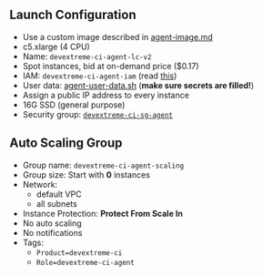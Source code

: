 ## Launch Configuration

- Use a custom image described in [agent-image.md](agent-image.md)
- c5.xlarge (4 CPU)
- Name: `devextreme-ci-agent-lc-v2`
- Spot instances, bid at on-demand price ($0.17)
- IAM: `devextreme-ci-agent-iam` (read [this](http://docs.aws.amazon.com/systems-manager/latest/userguide/systems-manager-access.html#sysman-access-user))
- User data: [agent-user-data.sh](agent-user-data.sh) (**make sure secrets are filled!**)
- Assign a public IP address to every instance
- 16G SSD (general purpose)
- Security group: [`devextreme-ci-sg-agent`](../security-groups.md)

## Auto Scaling Group
- Group name: `devextreme-ci-agent-scaling`
- Group size: Start with **0** instances
- Network:
    - default VPC
    - all subnets
- Instance Protection: **Protect From Scale In**
- No auto scaling
- No notifications
- Tags:
    - `Product=devextreme-ci`
    - `Role=devextreme-ci-agent`
